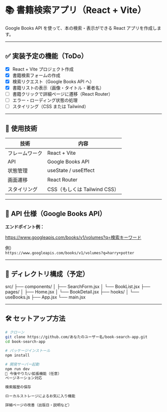 # 📚 書籍検索アプリ（React + Vite）

Google Books API を使って、本の検索・表示ができる React アプリを作成します。

---

## ✅ 実装予定の機能（ToDo）

- [x] React + Vite プロジェクト作成
- [x] 書籍検索フォームの作成
- [x] 検索リクエスト（Google Books API へ）
- [x] 書籍リストの表示（画像・タイトル・著者名）
- [ ] 書籍クリックで詳細ページに遷移（React Router）
- [ ] エラー・ローディング状態の処理
- [ ] スタイリング（CSS または Tailwind）

---

## 🔧 使用技術

| 技術           | 内容                         |
| -------------- | ---------------------------- |
| フレームワーク | React + Vite                 |
| API            | Google Books API             |
| 状態管理       | useState / useEffect         |
| 画面遷移       | React Router                 |
| スタイリング   | CSS（もしくは Tailwind CSS） |

---

## 🔗 API 仕様（Google Books API）

**エンドポイント例：**

https://www.googleapis.com/books/v1/volumes?q=検索キーワード

例）  
`https://www.googleapis.com/books/v1/volumes?q=harry+potter`

---

## 📁 ディレクトリ構成（予定）

src/
├── components/
│ ├── SearchForm.jsx
│ └── BookList.jsx
├── pages/
│ ├── Home.jsx
│ └── BookDetail.jsx
├── hooks/
│ └── useBooks.js
├── App.jsx
└── main.jsx

---

## 🛠 セットアップ方法

```bash
# クローン
git clone https://github.com/あなたのユーザー名/book-search-app.git
cd book-search-app

# パッケージインストール
npm install

# 開発サーバー起動
npm run dev
🎯 今後やりたい拡張機能（任意）
ページネーション対応

検索履歴の保存

ローカルストレージによるお気に入り機能

詳細ページの改善（出版日・説明など）
```
